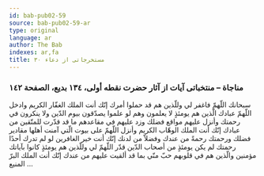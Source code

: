 ```yaml
---
id: bab-pub02-59
source: bab-pub02-59-ar
type: original
language: ar
author: The Bab
indexes: ar,fa
title: مستخرجاتى از دعاء ۳۰
---
```

### مناجاة – منتخباتى آيات از آثار حضرت نقطه أولى، ۱۳٤ بديع، الصفحة ۱٤۲

سبحانك اللّهمّ فاغفر لي وللّذين هم قد حملوا أمرك إنّك أنت الملك الغفّار الكريم وادخل اللّهمّ عبادك الّذين هم يومئذٍ لا يعلمون وهم لو علموا يصدّقون بيوم الدّين ولا ينكرون في رحمتك وأنزل عليهم مواقع فضلك وزد عليهم في مقاعدهم ما قد قدّرت للمتّقين من عبادك إنّك أنت الملك الوهّاب الكريم وأنزل اللّهمّ على بيوت الّتي آمنت أهلها مقادير فضلك ورحمتك رحمةً من عندك وفضلاّ من لدنك إنّك أنت خير الغافرين لو لم تدرك أحدًا رحمتك لم يكن يومئذٍ من أصحاب الدّين قدّر اللّهمّ لي وللّذين هم يومئذٍ كانوا بآياتك مؤمنين والّذين هم في قلوبهم حبّ منّي بما قد ألقيت عليهم من عندك إنّك أنت الملك البرّ المنيع ...